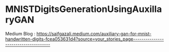 # MNISTDigitsGenerationUsingAuxillaryGAN

Medium Blog : https://saifgazali.medium.com/auxiliary-gan-for-mnist-handwritten-digits-fcea053631d4?source=your_stories_page-------------------------------------

